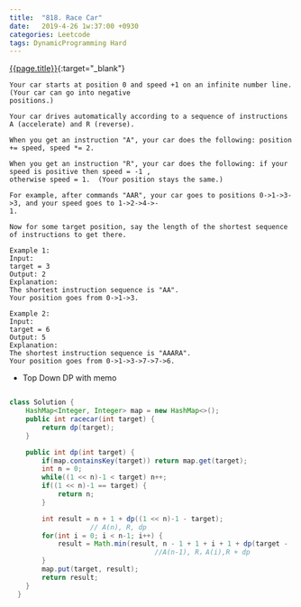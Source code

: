 ```yaml
---
title:  "818. Race Car"
date:   2019-4-26 1w:37:00 +0930
categories: Leetcode
tags: DynamicProgramming Hard
---
```


[{{page.title}}](https://leetcode.com/problems/race-car/){:target="_blank"}

    Your car starts at position 0 and speed +1 on an infinite number line.  (Your car can go into negative
    positions.)

    Your car drives automatically according to a sequence of instructions A (accelerate) and R (reverse).

    When you get an instruction "A", your car does the following: position += speed, speed *= 2.

    When you get an instruction "R", your car does the following: if your speed is positive then speed = -1 ,
    otherwise speed = 1.  (Your position stays the same.)

    For example, after commands "AAR", your car goes to positions 0->1->3->3, and your speed goes to 1->2->4->-
    1.

    Now for some target position, say the length of the shortest sequence of instructions to get there.

    Example 1:
    Input:
    target = 3
    Output: 2
    Explanation:
    The shortest instruction sequence is "AA".
    Your position goes from 0->1->3.

    Example 2:
    Input:
    target = 6
    Output: 5
    Explanation:
    The shortest instruction sequence is "AAARA".
    Your position goes from 0->1->3->7->7->6.

* Top Down DP with memo

```java

class Solution {
    HashMap<Integer, Integer> map = new HashMap<>();
    public int racecar(int target) {
        return dp(target);
    }

    public int dp(int target) {
        if(map.containsKey(target)) return map.get(target);
        int n = 0;
        while((1 << n)-1 < target) n++;
        if((1 << n)-1 == target) {
            return n;
        }

        int result = n + 1 + dp((1 << n)-1 - target);
                    // A(n), R, dp
        for(int i = 0; i < n-1; i++) {
            result = Math.min(result, n - 1 + 1 + i + 1 + dp(target - (1 << (n-1)) + (1 << i)));
                                    //A(n-1), R，A(i),R + dp
        }
        map.put(target, result);
        return result;
    }
  }
```
